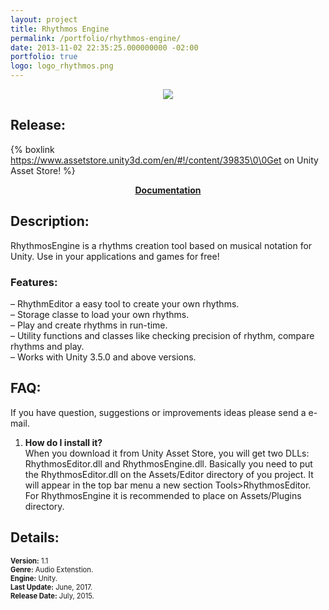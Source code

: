 ```yaml
---
layout: project
title: Rhythmos Engine
permalink: /portfolio/rhythmos-engine/
date: 2013-11-02 22:35:25.000000000 -02:00
portfolio: true
logo: logo_rhythmos.png
---
```


<p style="text-align:center; width: 75%; margin:auto;">
<img src="{{site.baseurl}}/img/portfolio/screen_rhythmos.png" />
</p>

 <span/>

## Release:

{% boxlink https://www.assetstore.unity3d.com/en/#!/content/39835\0\0Get on Unity Asset Store! %}

<p style="text-align:center">
<strong><a href="https://drive.google.com/file/d/0B0spb4kkmET9UUVqUjBmSk5BeVk/view" target="_blank">Documentation</a></strong>
</p>

## Description:

RhythmosEngine is a rhythms creation tool based on musical notation for Unity.
Use in your applications and games for free!

### Features:

– RhythmEditor a easy tool to create your own rhythms.<br>
– Storage classe to load your own rhythms.<br>
– Play and create rhythms in run-time.<br>
– Utility functions and classes like checking precision of rhythm, compare rhythms and play.<br>
– Works with Unity 3.5.0 and above versions.<br>

## FAQ:

If you have question, suggestions or  improvements ideas please send a e-mail.

1. **How do I install it?**<br>
When you download it from Unity Asset Store, you will get two DLLs: RhythmosEditor.dll and RhythmosEngine.dll. Basically you need to put the RhythmosEditor.dll on the Assets/Editor directory of you project. It will appear in the top bar menu a new section Tools>RhythmosEditor. For RhythmosEngine it is recommended to place on Assets/Plugins directory.

## Details:
<p style="font-size:0.8em">
<strong>Version:</strong> 1.1<br>
<strong>Genre:</strong> Audio Extenstion.<br>
<strong>Engine:</strong> Unity.<br>
<strong>Last Update:</strong> June, 2017.<br>
<strong>Release Date:</strong> July, 2015.<br>
</p>
